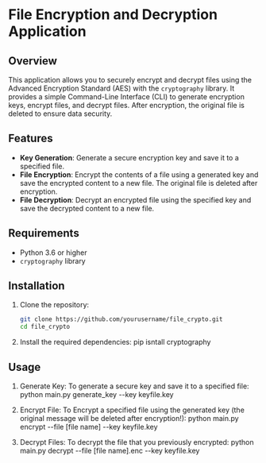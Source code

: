 # File Encryption and Decryption Application

## Overview
This application allows you to securely encrypt and decrypt files using the Advanced Encryption Standard (AES) with the `cryptography` library. It provides a simple Command-Line Interface (CLI) to generate encryption keys, encrypt files, and decrypt files. After encryption, the original file is deleted to ensure data security.

## Features
- **Key Generation**: Generate a secure encryption key and save it to a specified file.
- **File Encryption**: Encrypt the contents of a file using a generated key and save the encrypted content to a new file. The original file is deleted after encryption.
- **File Decryption**: Decrypt an encrypted file using the specified key and save the decrypted content to a new file.

## Requirements
- Python 3.6 or higher
- `cryptography` library

## Installation
1. Clone the repository:
   ```sh
   git clone https://github.com/yourusername/file_crypto.git
   cd file_crypto

2. Install the required dependencies:
    pip isntall cryptography

## Usage
1. Generate Key:
    To generate a secure key and save it to a specified file:
        python main.py generate_key --key keyfile.key

2. Encrypt File:
    To Encrypt a specified file using the generated key (the original message will be deleted after encryption!):
        python main.py encrypt --file [file name] --key keyfile.key
    
3. Decrypt Files:
    To decrypt the file that you previously encrypted:
        python main.py decrypt --file [file name].enc --key keyfile.key